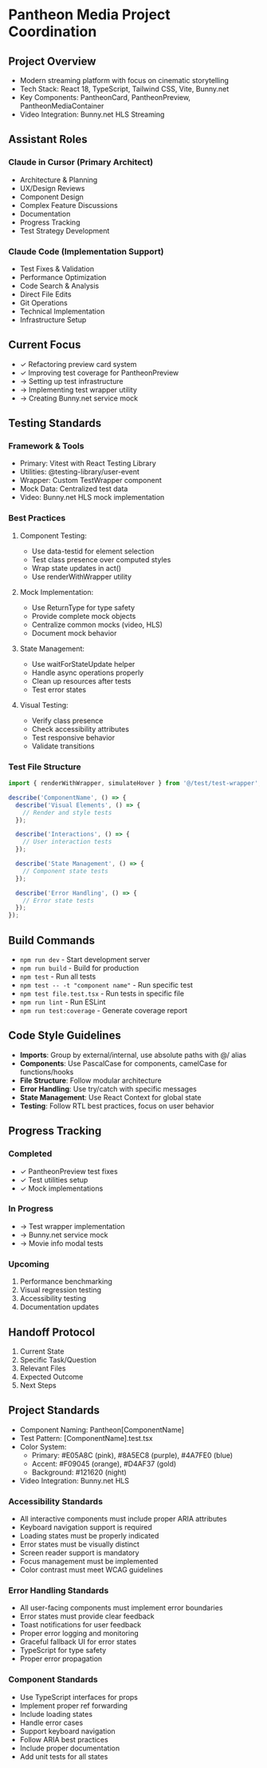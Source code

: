 # Pantheon Media Project Coordination

## Project Overview
- Modern streaming platform with focus on cinematic storytelling
- Tech Stack: React 18, TypeScript, Tailwind CSS, Vite, Bunny.net
- Key Components: PantheonCard, PantheonPreview, PantheonMediaContainer
- Video Integration: Bunny.net HLS Streaming

## Assistant Roles

### Claude in Cursor (Primary Architect)
- Architecture & Planning
- UX/Design Reviews
- Component Design
- Complex Feature Discussions
- Documentation
- Progress Tracking
- Test Strategy Development

### Claude Code (Implementation Support)
- Test Fixes & Validation
- Performance Optimization
- Code Search & Analysis
- Direct File Edits
- Git Operations
- Technical Implementation
- Infrastructure Setup

## Current Focus
- ✓ Refactoring preview card system
- ✓ Improving test coverage for PantheonPreview
- → Setting up test infrastructure
- → Implementing test wrapper utility
- → Creating Bunny.net service mock

## Testing Standards
### Framework & Tools
- Primary: Vitest with React Testing Library
- Utilities: @testing-library/user-event
- Wrapper: Custom TestWrapper component
- Mock Data: Centralized test data
- Video: Bunny.net HLS mock implementation

### Best Practices
1. Component Testing:
   - Use data-testid for element selection
   - Test class presence over computed styles
   - Wrap state updates in act()
   - Use renderWithWrapper utility

2. Mock Implementation:
   - Use ReturnType<typeof vi.fn> for type safety
   - Provide complete mock objects
   - Centralize common mocks (video, HLS)
   - Document mock behavior

3. State Management:
   - Use waitForStateUpdate helper
   - Handle async operations properly
   - Clean up resources after tests
   - Test error states

4. Visual Testing:
   - Verify class presence
   - Check accessibility attributes
   - Test responsive behavior
   - Validate transitions

### Test File Structure
```typescript
import { renderWithWrapper, simulateHover } from '@/test/test-wrapper';

describe('ComponentName', () => {
  describe('Visual Elements', () => {
    // Render and style tests
  });

  describe('Interactions', () => {
    // User interaction tests
  });

  describe('State Management', () => {
    // Component state tests
  });

  describe('Error Handling', () => {
    // Error state tests
  });
});
```

## Build Commands
- `npm run dev` - Start development server
- `npm run build` - Build for production
- `npm test` - Run all tests
- `npm test -- -t "component name"` - Run specific test
- `npm test file.test.tsx` - Run tests in specific file
- `npm run lint` - Run ESLint
- `npm run test:coverage` - Generate coverage report

## Code Style Guidelines
- **Imports**: Group by external/internal, use absolute paths with @/ alias
- **Components**: Use PascalCase for components, camelCase for functions/hooks
- **File Structure**: Follow modular architecture
- **Error Handling**: Use try/catch with specific messages
- **State Management**: Use React Context for global state
- **Testing**: Follow RTL best practices, focus on user behavior

## Progress Tracking
### Completed
- ✓ PantheonPreview test fixes
- ✓ Test utilities setup
- ✓ Mock implementations

### In Progress
- → Test wrapper implementation
- → Bunny.net service mock
- → Movie info modal tests

### Upcoming
1. Performance benchmarking
2. Visual regression testing
3. Accessibility testing
4. Documentation updates

## Handoff Protocol
1. Current State
2. Specific Task/Question
3. Relevant Files
4. Expected Outcome
5. Next Steps

## Project Standards
- Component Naming: Pantheon[ComponentName]
- Test Pattern: [ComponentName].test.tsx
- Color System: 
  - Primary: #E05A8C (pink), #8A5EC8 (purple), #4A7FE0 (blue)
  - Accent: #F09045 (orange), #D4AF37 (gold)
  - Background: #121620 (night)
- Video Integration: Bunny.net HLS

### Accessibility Standards
- All interactive components must include proper ARIA attributes
- Keyboard navigation support is required
- Loading states must be properly indicated
- Error states must be visually distinct
- Screen reader support is mandatory
- Focus management must be implemented
- Color contrast must meet WCAG guidelines

### Error Handling Standards
- All user-facing components must implement error boundaries
- Error states must provide clear feedback
- Toast notifications for user feedback
- Proper error logging and monitoring
- Graceful fallback UI for error states
- TypeScript for type safety
- Proper error propagation

### Component Standards
- Use TypeScript interfaces for props
- Implement proper ref forwarding
- Include loading states
- Handle error cases
- Support keyboard navigation
- Follow ARIA best practices
- Include proper documentation
- Add unit tests for all states